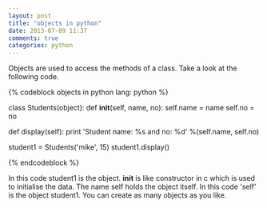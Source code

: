 ```yaml
---
layout: post
title: "objects in python"
date: 2013-07-09 11:37
comments: true
categories: python
---
```


Objects are used to access the methods of a class. Take a look at the following code.

{% codeblock objects in python lang: python %}

class Students(object):
  def __init__(self, name, no):
    self.name = name
    self.no = no

  def display(self):
    print 'Student name: %s and no: %d' %(self.name, self.no)

student1 = Students('mike', 15)
student1.display()

{% endcodeblock %}

In this code student1 is the object. __init__ is like constructor in c which is used to initialise the data. The name self holds the object itself. In this code 'self' is the object student1. You can create as many objects as you like.
